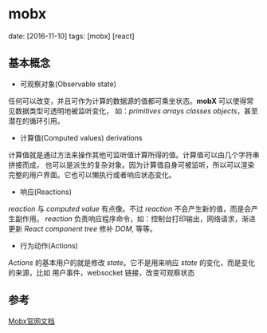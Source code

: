 # mobx
date: [2016-11-10]
tags: [mobx] [react]

## 基本概念

- 可观察对象(Observable state)

任何可以改变，并且可作为计算的数据源的值都可乘坐状态。**mobX** 可以使得常见数据类型可透明地被监听变化，
如：*primitives* *arrays* *classes* *objects*，甚至潜在的循环引用。

- 计算值(Computed values) derivations

计算值就是通过方法来操作其他可监听值计算所得的值。计算值可以由几个字符串拼接而成，
也可以是派生的复杂对象。因为计算值自身可被监听，所以可以渲染完整的用户界面。它也可以懒执行或者响应状态变化。

- 响应(Reactions)

*reaction* 与 *computed value* 有点像。不过 *reaction* 不会产生新的值，而是会产生副作用。
*reaction* 负责响应程序命令，如：控制台打印输出，网络请求，渐进更新 *React component tree* 修补 *DOM*, 等等。

- 行为动作(Actions)

*Actions* 的基本用户的就是修改 *state*。它不是用来响应 *state* 的变化，而是变化的来源，比如 用户事件，websocket 链接，改变可观察状态

## 参考
[Mobx官网文档](https://mobxjs.github.io/mobx/index.html)
